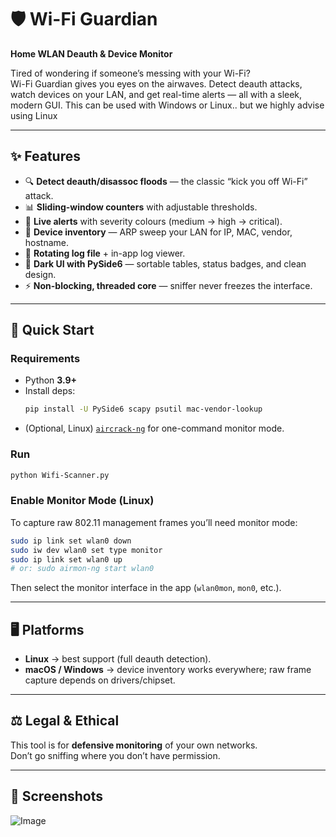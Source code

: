 # 🛡️ Wi-Fi Guardian  
**Home WLAN Deauth & Device Monitor**

Tired of wondering if someone’s messing with your Wi-Fi?  
Wi-Fi Guardian gives you eyes on the airwaves. Detect deauth attacks, watch devices on your LAN, and get real-time alerts — all with a sleek, modern GUI. This can be used with Windows or Linux.. but we highly advise using Linux

---

## ✨ Features
- 🔍 **Detect deauth/disassoc floods** — the classic “kick you off Wi-Fi” attack.  
- 📊 **Sliding-window counters** with adjustable thresholds.  
- 🚨 **Live alerts** with severity colours (medium → high → critical).  
- 👀 **Device inventory** — ARP sweep your LAN for IP, MAC, vendor, hostname.  
- 📝 **Rotating log file** + in-app log viewer.  
- 🎨 **Dark UI with PySide6** — sortable tables, status badges, and clean design.  
- ⚡ **Non-blocking, threaded core** — sniffer never freezes the interface.  

---

## 🚀 Quick Start

### Requirements
- Python **3.9+**  
- Install deps:
  ```bash
  pip install -U PySide6 scapy psutil mac-vendor-lookup
  ```
- (Optional, Linux) [`aircrack-ng`](https://www.aircrack-ng.org/) for one-command monitor mode.

### Run
```bash
python Wifi-Scanner.py
```

### Enable Monitor Mode (Linux)
To capture raw 802.11 management frames you’ll need monitor mode:

```bash
sudo ip link set wlan0 down
sudo iw dev wlan0 set type monitor
sudo ip link set wlan0 up
# or: sudo airmon-ng start wlan0
```

Then select the monitor interface in the app (`wlan0mon`, `mon0`, etc.).

---

## 🖥️ Platforms
- **Linux** → best support (full deauth detection).  
- **macOS / Windows** → device inventory works everywhere; raw frame capture depends on drivers/chipset.  

---

## ⚖️ Legal & Ethical
This tool is for **defensive monitoring** of your own networks.  
Don’t go sniffing where you don’t have permission.  

---

## 📸 Screenshots
![Image](https://i.imgur.com/50EZGlK.jpeg)

